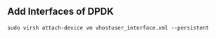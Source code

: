 ## Add Interfaces of DPDK


```
sudo virsh attach-device vm vhostuser_interface.xml --persistent
```
